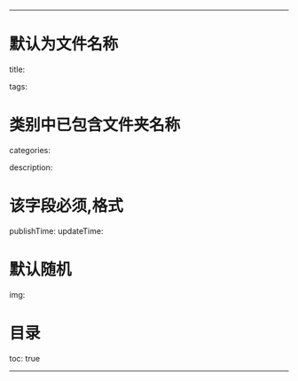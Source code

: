 ---

# 默认为文件名称
title: 

tags:

# 类别中已包含文件夹名称
categories:

description: 

# 该字段必须,格式 <YYYY-MM-DD hh:mm:ss>
publishTime:
updateTime:
 
# 默认随机
img: 

# 目录
toc: true

---